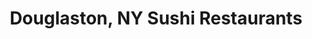 ---
layout: city
title: Douglaston, NY Sushi Restaurants
permalink: /new-york/douglaston/
stateAbbr: NY
stateName: New York
cityName: Douglaston
---